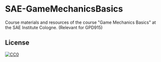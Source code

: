 # SAE-GameMechanicsBasics
Course materials and resources of the course "Game Mechanics Basics" at the SAE Institute Cologne. (Relevant for GPD915)

## License

[![CC0](https://licensebuttons.net/l/by-sa/4.0/88x31.png)](https://creativecommons.org/licenses/by-sa/4.0/)